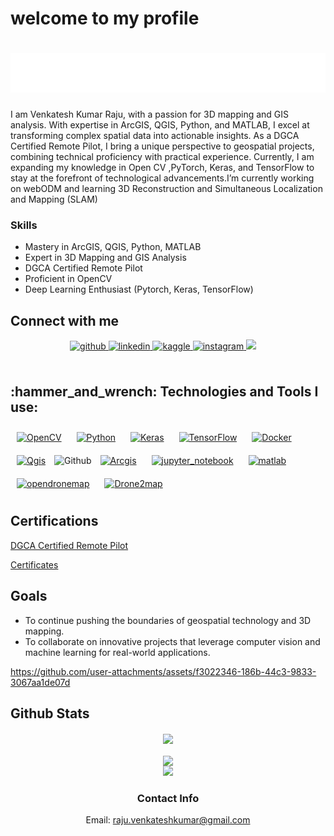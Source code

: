 # welcome to my profile
<h1 align="center">
  <img src="https://github.com/venkateshkumarraju/venkateshkumarraju/blob/main/name.svg"VENKATESH KUMAR RAJU" />
</h1>
I am Venkatesh Kumar Raju, with a passion for 3D mapping and GIS analysis. With expertise in ArcGIS, QGIS, Python, and MATLAB, I excel at transforming complex spatial data into actionable insights. As a DGCA Certified Remote Pilot, I bring a unique perspective to geospatial projects, combining technical proficiency with practical experience. Currently, I am expanding my knowledge in Open CV ,PyTorch, Keras, and TensorFlow to stay at the forefront of technological advancements.I’m currently working on webODM and learning 3D Reconstruction and Simultaneous Localization and Mapping (SLAM)



### Skills
- Mastery in ArcGIS, QGIS, Python, MATLAB
- Expert in 3D Mapping and GIS Analysis
- DGCA Certified Remote Pilot
- Proficient in OpenCV
- Deep Learning Enthusiast (Pytorch, Keras, TensorFlow)

## Connect with me  
<div align="center">
<a href="https://github.com/venkateshkumarraju" target="_blank">
<img src=https://img.shields.io/badge/github-%2324292e.svg?&style=for-the-badge&logo=github&logoColor=white alt=github style="margin-bottom: 5px;" />
</a>
<a href="https://linkedin.com/in/venkatesh-kumar-raju" target="_blank">
<img src=https://img.shields.io/badge/linkedin-%231E77B5.svg?&style=for-the-badge&logo=linkedin&logoColor=white alt=linkedin style="margin-bottom: 5px;" />
</a>
<a href="https://www.kaggle.com/venkateshkumarraju" target="_blank">
<img src=https://img.shields.io/badge/kaggle-%2344BAE8.svg?&style=for-the-badge&logo=kaggle&logoColor=white alt=kaggle style="margin-bottom: 5px;" />
</a>
<a href="https://instagram.com/venkatesh_kumar_r" target="_blank">
<img src=https://img.shields.io/badge/instagram-%23000000.svg?&style=for-the-badge&logo=instagram&logoColor=white alt=instagram style="margin-bottom: 5px;" />
<a target="_blank"href="https://www.hackerrank.com/profile/raju_venkatesh"><img src="https://img.shields.io/badge/-Hackerrank-2EC866?style=for-the-badge&logo=HackerRank&logoColor=white" /></a>&nbsp;&nbsp;&nbsp;&nbsp; 


</div>  
<br/>  








<h2 align="left">:hammer_and_wrench: Technologies and Tools I use:</h2>
<div align="left">  
<a href="https://opencv.org/" target="_blank"><img style="margin: 10px" src="https://profilinator.rishav.dev/skills-assets/opencv-icon.svg" alt="OpenCV" height="50" /></a>  
<a href="https://www.python.org/" target="_blank"><img style="margin: 10px" src="https://profilinator.rishav.dev/skills-assets/python-original.svg" alt="Python" height="50" /></a>  
<a href="https://keras.io/" target="_blank"><img style="margin: 10px" src="https://profilinator.rishav.dev/skills-assets/keras.png" alt="Keras" height="50" /></a>  
<a href="https://www.tensorflow.org/" target="_blank"><img style="margin: 10px" src="https://profilinator.rishav.dev/skills-assets/tensorflow-icon.svg" alt="TensorFlow" height="50" /></a>  
<a href="https://www.docker.com/" target="_blank"><img style="margin: 10px" src="https://profilinator.rishav.dev/skills-assets/docker-original-wordmark.svg" alt="Docker" height="50" /></a>  
<a href="https://www.qgis.org/" target="_blank"><img style="margin: 10px" src="https://qgis.github.io/qgis-uni-navigation/logo.svg" alt="Qgis" height="50" /></a> 
<img  src="https://github.com/CyrisXD/CyrisXD/raw/master/assets/Github.png" alt="Github"/> 
<a href="https://www.arcgis.com/index.html" target="_blank"><img style="margin: 10px" src="https://www.arcgis.com/graphics/arcgis-online-icon.png" alt="Arcgis" height="50" /></a> 
<a href="https://jupyter.org/" target="_blank"><img style="margin: 10px" src="https://jupyter.org/assets/logos/logomark-orangebody-greyplanets.svg" alt="jupyter_notebook" height="50" /></a> 
<a href="https://matlab.mathworks.com/" target="_blank"><img style="margin: 10px" src="https://upload.wikimedia.org/wikipedia/commons/thumb/2/21/Matlab_Logo.png/670px-Matlab_Logo.png" alt="matlab" height="50" /></a> 
<a href="https://www.opendronemap.org/odm/" target="_blank"><img style="margin: 10px" src="https://opendronemap.org/wp-content/uploads/2018/07/odm-logo.svg"alt="opendronemap" height="50" /></a> 
<a href="https://www.esri.com/en-us/arcgis/products/arcgis-drone2map/overview" target="_blank"><img style="margin: 10px" src="https://www.esri.com/content/dam/esrisites/en-us/common/icons/product-logos/Drone2Map.png"alt="Drone2map" height="50" /></a> 
</div>  


  
## Certifications

[DGCA Certified Remote Pilot](https://github.com/venkateshkumarraju/venkateshkumarraju/blob/main/assets/certificate/35-VENKATESHKUMAR%20R%20GC_20240308_0001.pdf)

[Certificates](https://github.com/venkateshkumarraju/venkateshkumarraju/tree/main/assets/certificate)

## Goals
- To continue pushing the boundaries of geospatial technology and 3D mapping.
- To collaborate on innovative projects that leverage computer vision and machine learning for real-world applications.




https://github.com/user-attachments/assets/f3022346-186b-44c3-9833-3067aa1de07d



## Github Stats  
<div align="center"><img src="https://github-readme-stats.vercel.app/api?username=venkateshkumarraju&show_icons=true&count_private=true&hide_border=true"align="center" /></div>  

<br/>  
<div align="center">
<img src="https://komarev.com/ghpvc/?username=venkateshkumarraju&&style=flat-square" align="center" />
</div> 
<div align="center">
<img height="50%" width="auto" src ="https://github-readme-stats.vercel.app/api/top-langs/?username=venkateshkumarraju&layout=compact&hide_border=true&theme=darcula&bg_color=00000000&langs_count=6&hide=jupyter%20notebook,tex,css,php&exclude_repo=Pacman-AI">
<br/>


### Contact Info
Email: raju.venkateshkumar@gmail.com

<!---
venkateshkumarraju/venkateshkumarraju is a ✨ special ✨ repository because its `README.md` (this file) appears on your GitHub profile.
You can click the Preview link to take a look at your changes.
--->
